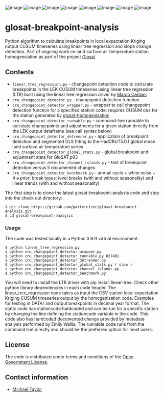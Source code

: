 ![image](https://github.com/patternizer/glosat-breakpoint-analysis/blob/main/037401-cusum-curve-linear-tree-loop.png)
![image](https://github.com/patternizer/glosat-breakpoint-analysis/blob/main/103810-cusum-curve-linear-tree-loop.png)
![image](https://github.com/patternizer/glosat-breakpoint-analysis/blob/main/685880-cusum-curve-linear-tree-loop.png)
![image](https://github.com/patternizer/glosat-breakpoint-analysis/blob/main/HadCRUT5-ltr-ols.png)
![image](https://github.com/patternizer/glosat-breakpoint-analysis/blob/main/global-breakpoints-per-2-digit-stationcode-binary-flags.png)
![image](https://github.com/patternizer/glosat-breakpoint-analysis/blob/main/global-breakpoints-per-2-digit-stationcode-n-stations.png)
![image](https://github.com/patternizer/glosat-breakpoint-analysis/blob/main/global-stats-rmse.png)
![image](https://github.com/patternizer/glosat-breakpoint-analysis/blob/main/global-stats-mae.png)

# glosat-breakpoint-analysis

Python algorithm to calculate breakpoints in local expectation Kriging output CUSUM timeseries using linear tree regression and slope change detection. Part of ongoing work on land surface air temperature station homogensiation as part of the project [Glosat](www.glosat.org) 

## Contents

* `linear_tree_regression.py` - changepoint detection code to calculate breakpoints in the LEK CUSUM timeseries using linear tree regression (LTR) built using the linear tree regression driver by [Marco Cerliani](https://github.com/cerlymarco/linear-tree)
* `cru_changepoint_detector.py` - changepoint detection function
* `cru_changepoint_detector_wrapper.py` - wrapper to call changepoint detection function for a specified station code: requires CUSUM obs for the station generated by [glosat-homogenisation](https://github.com/patternizer/glosat-homogenisation)
* `cru_changepoint_detector_runnable.py` - command-line runnable to calculate changepoints and adjustments for a given station directly from the LEK output dataframe (see call syntax below)
* `cru_changepoint_detector_detrender.py` - application of breakpoint detection and segmented OLS fitting to the HadCRUT5.0.1 global mean land surface air temperature series
* `cru_changepoint_detector_global_stats.py` - global breakpoint and adjustment stats for GloSAT.p03
* `cru_changepoint_detector_channel_islands.py` - test of breakpoint detection versus 5 documented changes
* `cru_changepoint_detector_benchmark.py` - annual cycle + white noise + 4 a priori break types: level breaks (with and without seasonality) and linear trends (with and without seasonality)

The first step is to clone the latest glosat-breakpoint-analysis code and step into the check out directory: 

    $ git clone https://github.com/patternizer/glosat-breakpoint-analysis.git
    $ cd glosat-breakpoint-analysis

### Usage

The code was tested locally in a Python 3.8.11 virtual environment.

    $ python linear_tree_regression.py
    $ python cru_changepoint_detector_wrapper.py
    $ python cru_changepoint_detector_runnable.py 037401
    $ python cru_changepoint_detector_detrender.py
    $ python cru_changepoint_detector_global_stats.py ( slow )
    $ python cru_changepoint_detector_channel_islands.py
    $ python cru_changepoint_detector_benchmark.py
    
You will need to install the LTR driver with pip install linear-tree. Check other python library dependencies in each code header.
The linear_tree_regression code takes as input the CSV station local expectation Kriging CUSUM timeseries output by the homogenisation code. Examples for testing in DATA/ and output breakpoints in decimal year format.
The static code has stationcode hardcoded and can be run for a specific station by changing the line defining the stationcode variable in the code. This code also has hardcoded documented change provided by metadata analysis performed by Emily Wallis.
The runnable code runs from the command line directly and should be the preferred option for most users.

## License

The code is distributed under terms and conditions of the [Open Government License](http://www.nationalarchives.gov.uk/doc/open-government-licence/version/3/).

## Contact information

* [Michael Taylor](michael.a.taylor@uea.ac.uk)



